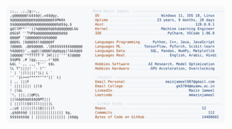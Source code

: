 <picture>
  <source srcset="https://raw.githubusercontent.com/mmazinjameel/mmazinjameel/main/dark_mode.svg?v=1756829550" media="(prefers-color-scheme: dark)">
  <img src="https://raw.githubusercontent.com/mmazinjameel/mmazinjameel/main/light_mode.svg?v=1756829550">
</picture>
